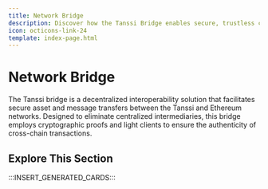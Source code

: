 ```yaml
---
title: Network Bridge
description: Discover how the Tanssi Bridge enables secure, trustless cross-chain interoperability, facilitating asset and message transfers.
icon: octicons-link-24
template: index-page.html
---
```


# Network Bridge

The Tanssi bridge is a decentralized interoperability solution that facilitates secure asset and message transfers between the Tanssi and Ethereum networks. Designed to eliminate centralized intermediaries, this bridge employs cryptographic proofs and light clients to ensure the authenticity of cross-chain transactions.

## Explore This Section

:::INSERT_GENERATED_CARDS:::
